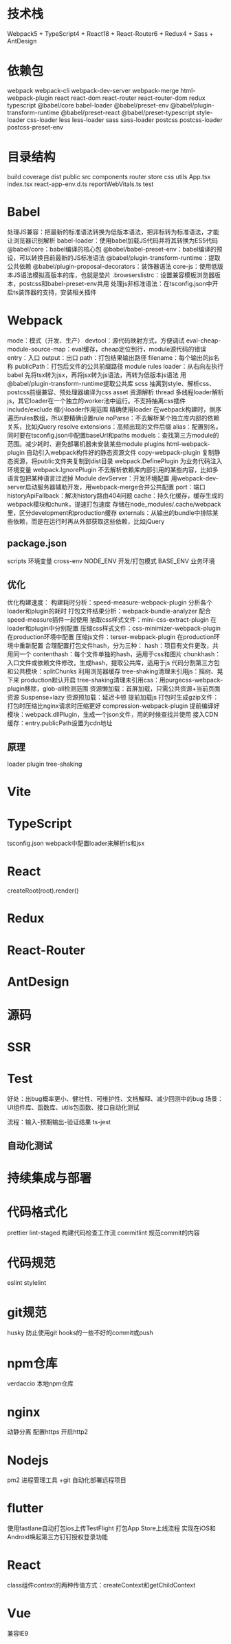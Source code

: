 # 技术栈
Webpack5 + TypeScript4 + React18 + React-Router6 + Redux4 + Sass + AntDesign

# 依赖包
webpack webpack-cli webpack-dev-server webpack-merge
html-webpack-plugin
react react-dom react-router react-router-dom redux
typescript
@babel/core babel-loader @babel/preset-env @babel/plugin-transform-runtime @babel/preset-react @babel/preset-typescript
style-loader css-loader less less-loader sass sass-loader postcss postcss-loader postcss-preset-env

# 目录结构
build
coverage
dist
public
src
  components
  router
  store
  css
  utils
  App.tsx
  index.tsx
  react-app-env.d.ts
  reportWebVitals.ts
test

# Babel
处理JS兼容：把最新的标准语法转换为低版本语法，把非标转为标准语法，才能让浏览器识别解析
babel-loader：使用babel加载JS代码并将其转换为ES5代码
@babel/core：babel编译的核心包
@babel/babel-preset-env：babel编译的预设，可以转换目前最新的JS标准语法
@babel/plugin-transform-runtime：提取公共依赖
@babel/plugin-proposal-decorators：装饰器语法
core-js：使用低版本JS语法模拟高版本的库，也就是垫片
.browserslistrc：设置兼容模板浏览器版本，postcss和babel-preset-env共用
处理js非标准语法：在tsconfig.json中开启ts装饰器的支持，安装相关插件

# Webpack
mode：模式（开发、生产）
devtool：源代码映射方式，方便调试
  eval-cheap-module-source-map：eval缓存，cheap定位到行，module源代码的错误
entry：入口
output：出口
  path：打包结果输出路径
  filename：每个输出的js名称
  publicPath：打包后文件的公共前缀路径
module
  rules
    loader：从右向左执行
      babel 
        先将tsx转为jsx，再将jsx转为js语法，再转为低版本js语法
        用@babel/plugin-transform-runtime提取公共库
      scss 抽离到style、解析css、postcss前缀兼容、预处理器编译为css
      asset 资源解析
      thread 多线程loader解析js，其它loader在一个独立的worker池中运行。不支持抽离css插件
    include/exclude 缩小loader作用范围
    精确使用loader 在webpack构建时，倒序遍历rules数组，所以要精确设置rule
  noParse：不去解析某个独立库内部的依赖关系，比如jQuery
resolve
  extensions：高频出现的文件后缀
  alias：配置别名。同时要在tsconfig.json中配置baseUrl和paths
  moduels：查找第三方module的范围。减少耗时、避免部署机器未安装某些module
plugins
  html-webpack-plugin 自动引入webpack构件好的静态资源文件
  copy-webpack-plugin 复制静态资源，将public文件夹复制到dist目录
  webpack.DefinePlugin 为业务代码注入环境变量
  webpack.IgnorePlugin 不去解析依赖库内部引用的某些内容，比如多语言包把某种语言过滤掉
  Module
devServer：开发环境配置
  用webpack-dev-server启动服务器辅助开发，用webpack-merge合并公共配置
  port：端口
  historyApiFallback：解决history路由404问题
cache：持久化缓存，缓存生成的webpack模块和chunk，提速打包速度
  存储在node_modules/.cache/webpack里，区分development和production缓存
externals：从输出的bundle中排除某些依赖，而是在运行时再从外部获取这些依赖，比如jQuery

## package.json
scripts
  环境变量 cross-env
    NODE_ENV 开发/打包模式
    BASE_ENV 业务环境

## 优化
优化构建速度：
  构建耗时分析：speed-measure-webpack-plugin 分析各个loader和plugin的耗时
  打包文件结果分析：webpack-bundle-analyzer 配合speed-measure插件一起使用
  抽取css样式文件：mini-css-extract-plugin 在loader和plugin中分别配置
  压缩css样式文件：css-minimizer-webpack-plugin 在production环境中配置
  压缩js文件：terser-webpack-plugin 在production环境中重新配置
  合理配置打包文件hash，分为三种：
    hash：项目有文件更改，共用同一个
    contenthash：每个文件单独的hash，适用于css和图片
    chunkhash：入口文件或依赖文件修改，生成hash，提取公共库，适用于js
  代码分割第三方包和公共模块：splitChunks 利用浏览器缓存
  tree-shaking清理未引用js：摇树、晃下来 production默认开启
  tree-shaking清理未引用css：用purgecss-webpack-plugin移除，glob-all检测范围
  资源懒加载：首屏加载，只需公共资源+当前页面资源 Suspense+lazy
  资源预加载：延迟卡顿 <link rel="prefetch/preload" /> 提前加载js
  打包时生成gzip文件：打包时压缩比nginx请求时压缩更好 compression-webpack-plugin
  提前编译好模块：webpack.dllPlugin，生成一个json文件，用的时候查找并使用
  接入CDN缓存：entry.publicPath设置为cdn地址

## 原理
loader
plugin
tree-shaking


# Vite

# TypeScript
tsconfig.json
webpack中配置loader来解析ts和jsx

# React
createRoot(root).render(<App />)

# Redux

# React-Router

# AntDesign

# 源码

# SSR

# Test
好处：出bug概率更小、健壮性、可维护性、文档解释、减少回测中的bug
场景：UI组件库、函数库、utils包函数、接口自动化测试

流程：输入-预期输出-验证结果
ts-jest

## 自动化测试

# 持续集成与部署

# 代码格式化
prettier
lint-staged 构建代码检查工作流
commitlint 规范commit的内容

# 代码规范
eslint
stylelint

# git规范
husky 防止使用git hooks的一些不好的commit或push

# npm仓库
verdaccio 本地npm仓库

# nginx
动静分离
配置https
开启http2

# Nodejs
pm2 进程管理工具
  +git 自动化部署远程项目

# flutter
使用fastlane自动打包ios上传TestFlight
打包App Store上线流程
实现在iOS和Android唤起第三方钉钉授权登录功能

# React
class组件context的两种传值方式：createContext和getChildContext

# Vue
兼容IE9
